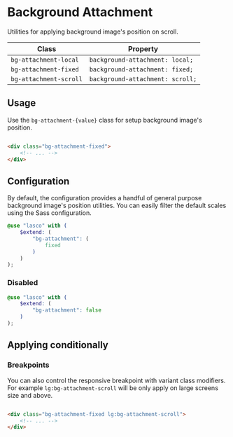 # Background Attachment

Utilities for applying background image's position on scroll.

| Class                  | Property                         |
|------------------------|----------------------------------|
| `bg-attachment-local`  | `background-attachment: local;`  |
| `bg-attachment-fixed`  | `background-attachment: fixed;`  |
| `bg-attachment-scroll` | `background-attachment: scroll;` |

## Usage

Use the `bg-attachment-{value}` class for setup background image's position.

```html

<div class="bg-attachment-fixed">
    <!-- ... -->
</div>
```

## Configuration

By default, the configuration provides a handful of general purpose background image's position utilities. You can
easily filter the default scales using the Sass configuration.

```scss
@use "lasco" with (
    $extend: (
        "bg-attachment": (
            fixed
        )
    )
);
```

### Disabled

```scss
@use "lasco" with (
    $extend: (
        "bg-attachment": false
    )
);
```

## Applying conditionally

### Breakpoints

You can also control the responsive breakpoint with variant class modifiers. For example `lg:bg-attachment-scroll` will
be only apply on large screens size and above.

```html

<div class="bg-attachment-fixed lg:bg-attachment-scroll">
    <!-- ... -->
</div>
```
